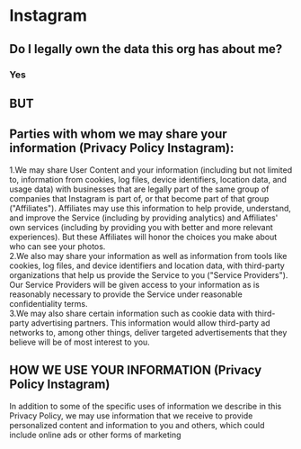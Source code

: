 # Instagram

## Do I legally own the data this org has about me? 
### Yes

## BUT
## Parties with whom we may share your information (Privacy Policy Instagram):  
1.We may share User Content and your information (including but not limited to, information from cookies, log files, device identifiers, location data, and usage data) with businesses that are legally part of the same group of companies that Instagram is part of, or that become part of that group ("Affiliates"). Affiliates may use this information to help provide, understand, and improve the Service (including by providing analytics) and Affiliates' own services (including by providing you with better and more relevant experiences). But these Affiliates will honor the choices you make about who can see your photos.      
2.We also may share your information as well as information from tools like cookies, log files, and device identifiers and location data, with third-party organizations that help us provide the Service to you ("Service Providers"). Our Service Providers will be given access to your information as is reasonably necessary to provide the Service under reasonable confidentiality terms.    
3.We may also share certain information such as cookie data with third-party advertising partners. This information would allow third-party ad networks to, among other things, deliver targeted advertisements that they believe will be of most interest to you.    

## HOW WE USE YOUR INFORMATION (Privacy Policy Instagram)
In addition to some of the specific uses of information we describe in this Privacy Policy, we may use information that we receive to provide personalized content and information to you and others, which could include online ads or other forms of marketing  
 
 
